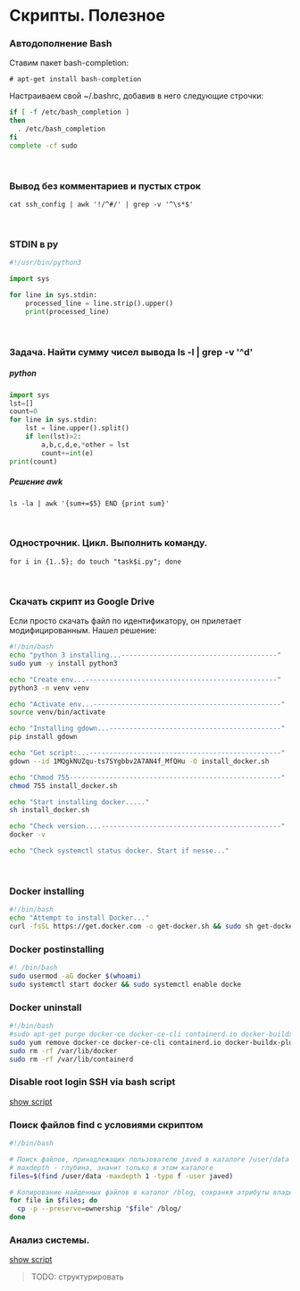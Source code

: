 # Скрипты. Полезное

### Автодополнение Bash

Ставим пакет bash-completion:

`# apt-get install bash-completion`

Настраиваем свой ~/.bashrc, добавив в него следующие строчки:
```bash
if [ -f /etc/bash_completion ]
then
  . /etc/bash_completion
fi
complete -cf sudo
```
<br>

### Вывод без комментариев и пустых строк
`cat ssh_config | awk '!/^#/' | grep -v '^\s*$'`

<br>

### STDIN в py
``` python
#!/usr/bin/python3

import sys

for line in sys.stdin:
    processed_line = line.strip().upper()
    print(processed_line)
```
<br>

### Задача. Найти сумму чисел вывода ls -l | grep -v '^d'

##### python

``` python
import sys
lst=[]
count=0
for line in sys.stdin:
    lst = line.upper().split()
    if len(lst)>2:
        a,b,c,d,e,*other = lst
        count+=int(e)
print(count)
```

##### Решение awk

`ls -la | awk '{sum+=$5} END {print sum}'`

<br>

### Однострочник. Цикл. Выполнить команду.

`for i in {1..5}; do touch "task$i.py"; done`

<br>

### Скачать скрипт из Google Drive

Если просто скачать файл по идентификатору, он прилетает модифицированным. Нашел решение:

```bash
#!/bin/bash
echo "python 3 installing...---------------------------------------"
sudo yum -y install python3

echo "Create env...------------------------------------------------"
python3 -m venv venv

echo "Activate env...-----------------------------------------------"
source venv/bin/activate

echo "Installing gdown...-------------------------------------------"
pip install gdown

echo "Get script:...------------------------------------------------"
gdown --id 1MQgkNUZqu-ts7SYgbbv2A7AN4f_MfQHu -O install_docker.sh

echo "Chmod 755-----------------------------------------------------"
chmod 755 install_docker.sh

echo "Start installing docker....."
sh install_docker.sh

echo "Check version....---------------------------------------------"
docker -v

echo "Check systemctl status docker. Start if nesse..."

```
<br>

### Docker installing

```bash
#!/bin/bash
echo "Attempt to install Docker..."
curl -fsSL https://get.docker.com -o get-docker.sh && sudo sh get-docker.sh
```
### Docker postinstalling
```bash
#! /bin/bash
sudo usermod -aG docker $(whoami)
sudo systemctl start docker && sudo systemctl enable docke
```

### Docker uninstall

```bash
#!/bin/bash
#sudo apt-get purge docker-ce docker-ce-cli containerd.io docker-buildx-plugin docker-compose-plugin docker-ce-rootless-extras
sudo yum remove docker-ce docker-ce-cli containerd.io docker-buildx-plugin docker-compose-plugin docker-ce-rootless-extras
sudo rm -rf /var/lib/docker
sudo rm -rf /var/lib/containerd
```

### Disable root login SSH via bash script

[show script](dis_root_login_ssh.sh)

### Поиск файлов find c условиями скриптом
```bash
#!/bin/bash

# Поиск файлов, принадлежащих пользователю javed в каталоге /user/data
# maxdepth - глубина, значит только в этом каталоге
files=$(find /user/data -maxdepth 1 -type f -user javed)

# Копирование найденных файлов в каталог /blog, сохраняя атрибуты владельца
for file in $files; do
  cp -p --preserve=ownership "$file" /blog/
done
```

### Анализ системы. 
[show script](beholder.sh)

>TODO: структурировать
